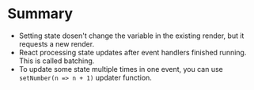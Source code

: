 # Summary
- Setting state dosen't change the variable in the existing render, but it requests a new render.
- React processing state updates after event handlers finished running. This is called batching.
- To update some state multiple times in one event, you can use `setNumber(n => n + 1)` updater function.